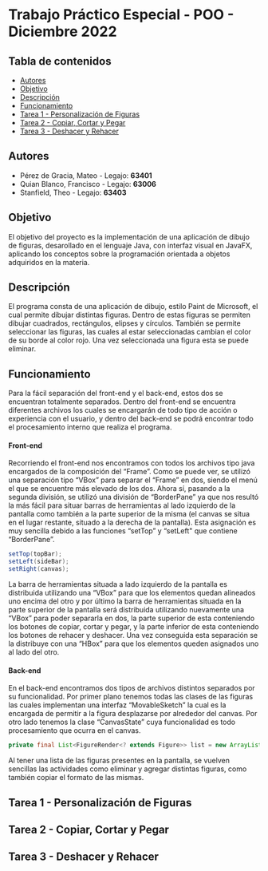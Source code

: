 # Trabajo Práctico Especial - POO - Diciembre 2022

## Tabla de contenidos

* [Autores](#autores)
* [Objetivo](#objetivo)
* [Descripción](#descripción)
* [Funcionamiento](#funcionamiento)
* [Tarea 1 - Personalización de Figuras](#tarea1)
* [Tarea 2 - Copiar, Cortar y Pegar](#tarea2)
* [Tarea 3 - Deshacer y Rehacer](#tarea3)

## Autores

* Pérez de Gracia, Mateo - Legajo: **63401**
* Quian Blanco, Francisco - Legajo: **63006**
* Stanfield, Theo - Legajo: **63403**

## Objetivo

El objetivo del proyecto es la implementación de una aplicación de dibujo de figuras, desarollado en el lenguaje Java, con interfaz visual en JavaFX, aplicando los conceptos sobre la programación orientada a objetos adquiridos en la materia.

## Descripción
El programa consta de una aplicación de dibujo, estilo Paint de Microsoft, el cual permite dibujar distintas figuras. Dentro de estas figuras se permiten dibujar cuadrados, rectángulos, elipses y círculos. También se permite seleccionar las figuras, las cuales al estar seleccionadas cambian el color de su borde al color rojo. Una vez seleccionada una figura esta se puede eliminar.

## Funcionamiento
Para la fácil separación del front-end y el back-end, estos dos se encuentran totalmente separados. Dentro del front-end se encuentra diferentes archivos los cuales se encargarán de todo tipo de acción o experiencia con el usuario, y dentro del back-end se podrá encontrar todo el procesamiento interno que realiza el programa.

#### Front-end
Recorriendo el front-end nos encontramos con todos los archivos tipo java encargados de la composición del “Frame”. Como se puede ver, se utilizó una separación tipo “VBox” para separar el “Frame” en dos, siendo el menú el que se encuentre más elevado de los dos. Ahora sí, pasando a la segunda división, se utilizó una división de “BorderPane” ya que nos resultó la más fácil para situar barras de herramientas al lado izquierdo de la pantalla como también a la parte superior de la misma (el canvas se situa en el lugar restante, situado a la derecha de la pantalla). Esta asignación es muy sencilla debido a las funciones “setTop” y “setLeft" que contiene “BorderPane”.

```java
setTop(topBar);
setLeft(sideBar);
setRight(canvas);
```

La barra de herramientas situada a lado izquierdo de la pantalla es distribuida utilizando una “VBox” para que los elementos quedan alineados uno encima del otro y por último la barra de herramientas situada en la parte superior de la pantalla será distribuida utilizando nuevamente una “VBox” para poder separarla en dos, la parte superior de esta conteniendo los botones de copiar, cortar y pegar, y la parte inferior de esta conteniendo los botones de rehacer y deshacer. Una vez conseguida esta separación se la distribuye con una “HBox” para que los elementos queden asignados uno al lado del otro.

#### Back-end
En el back-end encontramos dos tipos de archivos distintos separados por su funcionalidad.
Por primer plano tenemos todas las clases de las figuras las cuales implementan una interfaz “MovableSketch” la cual es la encargada de permitir a la figura desplazarse por alrededor del canvas. Por otro lado tenemos la clase “CanvasState” cuya funcionalidad es todo procesamiento que ocurra en el canvas.

```java
private final List<FigureRender<? extends Figure>> list = new ArrayList<>();
```

Al tener una lista de las figuras presentes en la pantalla, se vuelven sencillas las actividades como eliminar y agregar distintas figuras, como también copiar el formato de las mismas.

## Tarea 1 - Personalización de Figuras

## Tarea 2 - Copiar, Cortar y Pegar

## Tarea 3 - Deshacer y Rehacer
